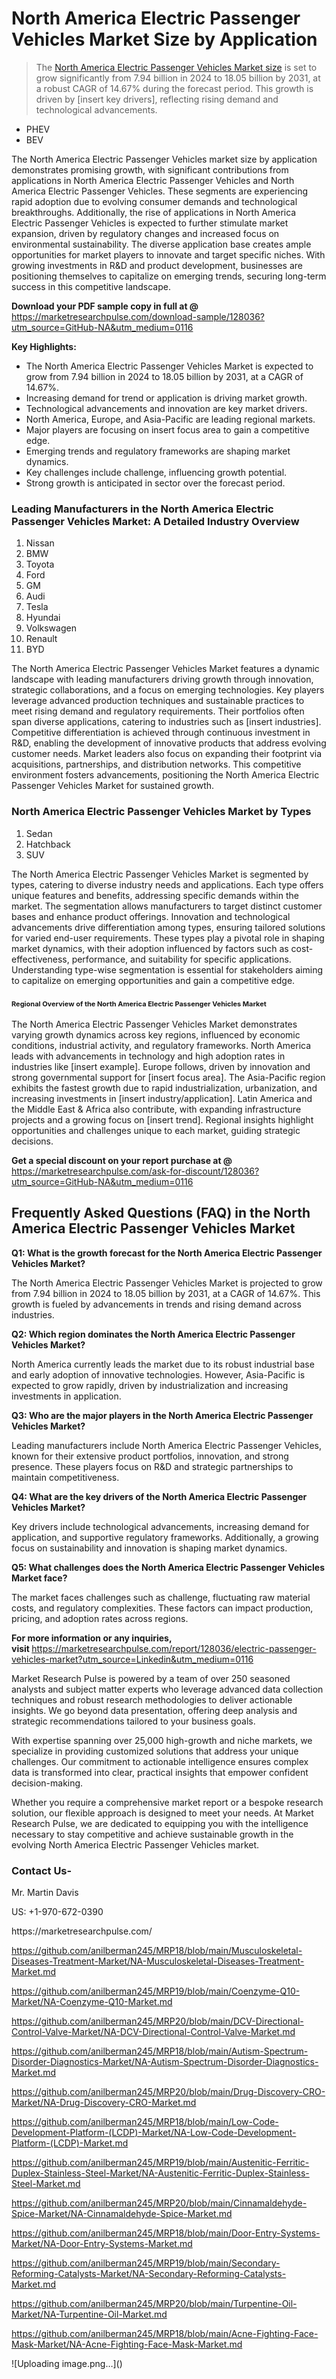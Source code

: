 <h1>North America Electric Passenger Vehicles Market&nbsp;Size by Application</h1><blockquote><p>The <a href="https://marketresearchpulse.com/download-sample/128036?utm_source=GitHub-NA&amp;utm_medium=0116">North America Electric Passenger Vehicles Market size</a> is set to grow significantly from 7.94 billion in 2024 to 18.05 billion by 2031, at a robust CAGR of 14.67% during the forecast period. This growth is driven by [insert key drivers], reflecting rising demand and technological advancements.</p></blockquote><ul><li>PHEV<li> BEV</li></ul><p>The North America Electric Passenger Vehicles market size by application demonstrates promising growth, with significant contributions from applications in North America Electric Passenger Vehicles and North America Electric Passenger Vehicles. These segments are experiencing rapid adoption due to evolving consumer demands and technological breakthroughs. Additionally, the rise of applications in North America Electric Passenger Vehicles is expected to further stimulate market expansion, driven by regulatory changes and increased focus on environmental sustainability. The diverse application base creates ample opportunities for market players to innovate and target specific niches. With growing investments in R&D and product development, businesses are positioning themselves to capitalize on emerging trends, securing long-term success in this competitive landscape.</p><p><strong>Download your PDF sample copy in full at @ </strong><a href="https://marketresearchpulse.com/download-sample/128036?utm_source=GitHub-NA&amp;utm_medium=0116">https://marketresearchpulse.com/download-sample/128036?utm_source=GitHub-NA&amp;utm_medium=0116</a></p><p><strong>Key Highlights: </strong></p><ul><li>The North America Electric Passenger Vehicles Market is expected to grow from 7.94 billion in 2024 to 18.05 billion by 2031, at a CAGR of 14.67%.</li><li>Increasing demand for trend or application is driving market growth.</li><li>Technological advancements and innovation are key market drivers.</li><li>North America, Europe, and Asia-Pacific are leading regional markets.</li><li>Major players are focusing on insert focus area to gain a competitive edge.</li><li>Emerging trends and regulatory frameworks are shaping market dynamics.</li><li>Key challenges include challenge, influencing growth potential.</li><li>Strong growth is anticipated in sector over the forecast period.</li></ul><h3>Leading Manufacturers in the North America Electric Passenger Vehicles Market: A Detailed Industry Overview</h3><ol><li>Nissan</li><li>BMW</li><li>Toyota</li><li>Ford</li><li>GM</li><li>Audi</li><li>Tesla</li><li>Hyundai</li><li>Volkswagen</li><li>Renault</li><li>BYD</li></ol><div class="flex max-w-full flex-col flex-grow"><div class="min-h-8 text-message flex w-full flex-col items-end gap-2 whitespace-normal break-words [.text-message+&amp;]:mt-5" dir="auto" data-message-author-role="assistant" data-message-id="fd8432e4-4910-450d-b182-61b7bfb0a01f" data-message-model-slug="gpt-4o"><div class="flex w-full flex-col gap-1 empty:hidden first:pt-[3px]"><div class="markdown prose w-full break-words dark:prose-invert light"><p>The North America Electric Passenger Vehicles Market features a dynamic landscape with leading manufacturers driving growth through innovation, strategic collaborations, and a focus on emerging technologies. Key players leverage advanced production techniques and sustainable practices to meet rising demand and regulatory requirements. Their portfolios often span diverse applications, catering to industries such as [insert industries]. Competitive differentiation is achieved through continuous investment in R&amp;D, enabling the development of innovative products that address evolving customer needs. Market leaders also focus on expanding their footprint via acquisitions, partnerships, and distribution networks. This competitive environment fosters advancements, positioning the North America Electric Passenger Vehicles Market for sustained growth.</p></div></div></div></div><h3>North America Electric Passenger Vehicles Market by Types</h3><ol><li>Sedan<li> Hatchback<li> SUV</li></ol><div class="flex max-w-full flex-col flex-grow"><div class="min-h-8 text-message flex w-full flex-col items-end gap-2 whitespace-normal break-words [.text-message+&amp;]:mt-5" dir="auto" data-message-author-role="assistant" data-message-id="084470be-0bb7-4664-bddf-5156b4f41249" data-message-model-slug="gpt-4o-mini"><div class="flex w-full flex-col gap-1 empty:hidden first:pt-[3px]"><div class="markdown prose w-full break-words dark:prose-invert light"><p>The North America Electric Passenger Vehicles Market is segmented by types, catering to diverse industry needs and applications. Each type offers unique features and benefits, addressing specific demands within the market. The segmentation allows manufacturers to target distinct customer bases and enhance product offerings. Innovation and technological advancements drive differentiation among types, ensuring tailored solutions for varied end-user requirements. These types play a pivotal role in shaping market dynamics, with their adoption influenced by factors such as cost-effectiveness, performance, and suitability for specific applications. Understanding type-wise segmentation is essential for stakeholders aiming to capitalize on emerging opportunities and gain a competitive edge.</p></div></div></div></div><h3><span style="font-size: 11px;">Regional Overview of the North America Electric Passenger Vehicles Market</span></h3><div class="flex max-w-full flex-col flex-grow"><div class="min-h-8 text-message flex w-full flex-col items-end gap-2 whitespace-normal break-words [.text-message+&amp;]:mt-5" dir="auto" data-message-author-role="assistant" data-message-id="e9038762-ce64-4e30-91c9-9bd413514231" data-message-model-slug="gpt-4o-mini"><div class="flex w-full flex-col gap-1 empty:hidden first:pt-[3px]"><div class="markdown prose w-full break-words dark:prose-invert light"><p>The North America Electric Passenger Vehicles Market demonstrates varying growth dynamics across key regions, influenced by economic conditions, industrial activity, and regulatory frameworks. North America leads with advancements in technology and high adoption rates in industries like [insert example]. Europe follows, driven by innovation and strong governmental support for [insert focus area]. The Asia-Pacific region exhibits the fastest growth due to rapid industrialization, urbanization, and increasing investments in [insert industry/application]. Latin America and the Middle East &amp; Africa also contribute, with expanding infrastructure projects and a growing focus on [insert trend]. Regional insights highlight opportunities and challenges unique to each market, guiding strategic decisions.</p></div></div></div></div><p><strong>Get a special discount on your report purchase at @ </strong><a href="https://marketresearchpulse.com/ask-for-discount/128036?utm_source=GitHub-NA&amp;utm_medium=0116">https://marketresearchpulse.com/ask-for-discount/128036?utm_source=GitHub-NA&amp;utm_medium=0116</a></p><h2>Frequently Asked Questions (FAQ) in the North America Electric Passenger Vehicles Market</h2><p><strong>Q1: What is the growth forecast for the North America Electric Passenger Vehicles Market?</strong></p><p>The North America Electric Passenger Vehicles Market is projected to grow from 7.94 billion in 2024 to 18.05 billion by 2031, at a CAGR of 14.67%. This growth is fueled by advancements in trends and rising demand across industries.</p><p><strong>Q2: Which region dominates the North America Electric Passenger Vehicles Market?</strong></p><p>North America currently leads the market due to its robust industrial base and early adoption of innovative technologies. However, Asia-Pacific is expected to grow rapidly, driven by industrialization and increasing investments in application.</p><p><strong>Q3: Who are the major players in the North America Electric Passenger Vehicles Market?</strong></p><p>Leading manufacturers include North America Electric Passenger Vehicles, known for their extensive product portfolios, innovation, and strong presence. These players focus on R&amp;D and strategic partnerships to maintain competitiveness.</p><p><strong>Q4: What are the key drivers of the North America Electric Passenger Vehicles Market?</strong></p><p>Key drivers include technological advancements, increasing demand for application, and supportive regulatory frameworks. Additionally, a growing focus on sustainability and innovation is shaping market dynamics.</p><p><strong>Q5: What challenges does the North America Electric Passenger Vehicles Market face?</strong></p><p>The market faces challenges such as challenge, fluctuating raw material costs, and regulatory complexities. These factors can impact production, pricing, and adoption rates across regions.</p><p><strong>For more information or any inquiries, visit&nbsp;</strong><a href="https://marketresearchpulse.com/report/128036/electric-passenger-vehicles-market?utm_source=Linkedin&utm_medium=0116">https://marketresearchpulse.com/report/128036/electric-passenger-vehicles-market?utm_source=Linkedin&utm_medium=0116</a></p><p>Market Research Pulse is powered by a team of over 250 seasoned analysts and subject matter experts who leverage advanced data collection techniques and robust research methodologies to deliver actionable insights. We go beyond data presentation, offering deep analysis and strategic recommendations tailored to your business goals.</p><p>With expertise spanning over 25,000 high-growth and niche markets, we specialize in providing customized solutions that address your unique challenges. Our commitment to actionable intelligence ensures complex data is transformed into clear, practical insights that empower confident decision-making.</p><p>Whether you require a comprehensive market report or a bespoke research solution, our flexible approach is designed to meet your needs. At Market Research Pulse, we are dedicated to equipping you with the intelligence necessary to stay competitive and achieve sustainable growth in the evolving North America Electric Passenger Vehicles market.</p><h3><strong>Contact Us-</strong></h3><p>Mr. Martin Davis</p><p>US: +1-970-672-0390</p><p>https://marketresearchpulse.com/</p><p><a href="https://github.com/anilberman245/MRP18/blob/main/Musculoskeletal-Diseases-Treatment-Market/NA-Musculoskeletal-Diseases-Treatment-Market.md">https://github.com/anilberman245/MRP18/blob/main/Musculoskeletal-Diseases-Treatment-Market/NA-Musculoskeletal-Diseases-Treatment-Market.md</a></p><p><a href="https://github.com/anilberman245/MRP19/blob/main/Coenzyme-Q10-Market/NA-Coenzyme-Q10-Market.md">https://github.com/anilberman245/MRP19/blob/main/Coenzyme-Q10-Market/NA-Coenzyme-Q10-Market.md</a></p><p><a href="https://github.com/anilberman245/MRP20/blob/main/DCV-Directional-Control-Valve-Market/NA-DCV-Directional-Control-Valve-Market.md">https://github.com/anilberman245/MRP20/blob/main/DCV-Directional-Control-Valve-Market/NA-DCV-Directional-Control-Valve-Market.md</a></p><p><a href="https://github.com/anilberman245/MRP18/blob/main/Autism-Spectrum-Disorder-Diagnostics-Market/NA-Autism-Spectrum-Disorder-Diagnostics-Market.md">https://github.com/anilberman245/MRP18/blob/main/Autism-Spectrum-Disorder-Diagnostics-Market/NA-Autism-Spectrum-Disorder-Diagnostics-Market.md</a></p><p><a href="https://github.com/anilberman245/MRP20/blob/main/Drug-Discovery-CRO-Market/NA-Drug-Discovery-CRO-Market.md">https://github.com/anilberman245/MRP20/blob/main/Drug-Discovery-CRO-Market/NA-Drug-Discovery-CRO-Market.md</a></p><p><a href="https://github.com/anilberman245/MRP18/blob/main/Low-Code-Development-Platform-(LCDP)-Market/NA-Low-Code-Development-Platform-(LCDP)-Market.md">https://github.com/anilberman245/MRP18/blob/main/Low-Code-Development-Platform-(LCDP)-Market/NA-Low-Code-Development-Platform-(LCDP)-Market.md</a></p><p><a href="https://github.com/anilberman245/MRP19/blob/main/Austenitic-Ferritic-Duplex-Stainless-Steel-Market/NA-Austenitic-Ferritic-Duplex-Stainless-Steel-Market.md">https://github.com/anilberman245/MRP19/blob/main/Austenitic-Ferritic-Duplex-Stainless-Steel-Market/NA-Austenitic-Ferritic-Duplex-Stainless-Steel-Market.md</a></p><p><a href="https://github.com/anilberman245/MRP20/blob/main/Cinnamaldehyde-Spice-Market/NA-Cinnamaldehyde-Spice-Market.md">https://github.com/anilberman245/MRP20/blob/main/Cinnamaldehyde-Spice-Market/NA-Cinnamaldehyde-Spice-Market.md</a></p><p><a href="https://github.com/anilberman245/MRP18/blob/main/Door-Entry-Systems-Market/NA-Door-Entry-Systems-Market.md">https://github.com/anilberman245/MRP18/blob/main/Door-Entry-Systems-Market/NA-Door-Entry-Systems-Market.md</a></p><p><a href="https://github.com/anilberman245/MRP19/blob/main/Secondary-Reforming-Catalysts-Market/NA-Secondary-Reforming-Catalysts-Market.md">https://github.com/anilberman245/MRP19/blob/main/Secondary-Reforming-Catalysts-Market/NA-Secondary-Reforming-Catalysts-Market.md</a></p><p><a href="https://github.com/anilberman245/MRP20/blob/main/Turpentine-Oil-Market/NA-Turpentine-Oil-Market.md">https://github.com/anilberman245/MRP20/blob/main/Turpentine-Oil-Market/NA-Turpentine-Oil-Market.md</a></p><p><a href="https://github.com/anilberman245/MRP18/blob/main/Acne-Fighting-Face-Mask-Market/NA-Acne-Fighting-Face-Mask-Market.md">https://github.com/anilberman245/MRP18/blob/main/Acne-Fighting-Face-Mask-Market/NA-Acne-Fighting-Face-Mask-Market.md</a></p>
![Uploading image.png…]()
